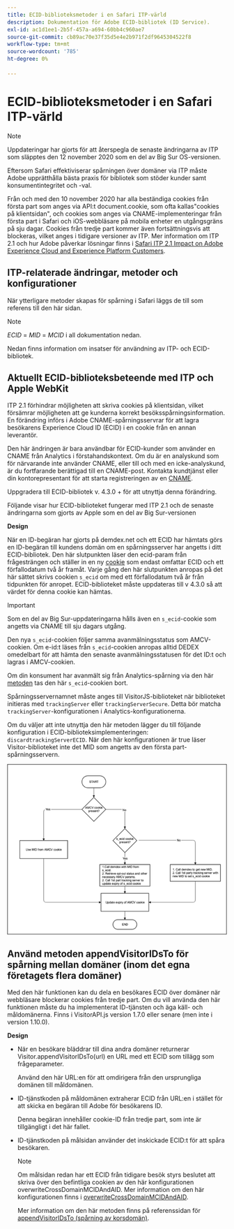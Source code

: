 ```yaml
---
title: ECID-biblioteksmetoder i en Safari ITP-värld
description: Dokumentation för Adobe ECID-bibliotek (ID Service).
exl-id: ac1d1ee1-2b5f-457a-a694-60bb4c960ae7
source-git-commit: cb89ac70e37f35d5e4e2b971f2df9645304522f8
workflow-type: tm+mt
source-wordcount: '785'
ht-degree: 0%

---
```


# ECID-biblioteksmetoder i en Safari ITP-värld

>[!NOTE]
>
>Uppdateringar har gjorts för att återspegla de senaste ändringarna av ITP som släpptes den 12 november 2020 som en del av Big Sur OS-versionen.

Eftersom Safari effektiviserar spårningen över domäner via ITP måste Adobe upprätthålla bästa praxis för bibliotek som stöder kunder samt konsumentintegritet och -val.

Från och med den 10 november 2020 har alla beständiga cookies från första part som anges via API:t document.cookie, som ofta kallas&quot;cookies på klientsidan&quot;, och cookies som anges via CNAME-implementeringar från första part i Safari och iOS-webbläsare på mobila enheter en utgångsgräns på sju dagar. Cookies från tredje part kommer även fortsättningsvis att blockeras, vilket anges i tidigare versioner av ITP. Mer information om ITP 2.1 och hur Adobe påverkar lösningar finns i [Safari ITP 2.1 Impact on Adobe Experience Cloud and Experience Platform Customers](https://medium.com/adobetech/safari-itp-2-1-impact-on-adobe-experience-cloud-customers-9439cecb55ac).

## ITP-relaterade ändringar, metoder och konfigurationer

När ytterligare metoder skapas för spårning i Safari läggs de till som referens till den här sidan.

>[!NOTE]
>
>*ECID* = *MID* = *MCID* i all dokumentation nedan.

Nedan finns information om insatser för användning av ITP- och ECID-bibliotek.

## Aktuellt ECID-biblioteksbeteende med ITP och Apple WebKit

ITP 2.1 förhindrar möjligheten att skriva cookies på klientsidan, vilket försämrar möjligheten att ge kunderna korrekt besöksspårningsinformation. En förändring införs i Adobe CNAME-spårningsservrar för att lagra besökarens Experience Cloud ID (ECID) i en cookie från en annan leverantör.

Den här ändringen är bara användbar för ECID-kunder som använder en CNAME från Analytics i förstahandskontext. Om du är en analyskund som för närvarande inte använder CNAME, eller till och med en icke-analyskund, är du fortfarande berättigad till en CNAME-post. Kontakta kundtjänst eller din kontorepresentant för att starta registreringen av en [CNAME](https://experienceleague.adobe.com/docs/core-services/interface/ec-cookies/cookies-first-party.html).

Uppgradera till ECID-bibliotek v. 4.3.0 + för att utnyttja denna förändring.

Följande visar hur ECID-biblioteket fungerar med ITP 2.1 och de senaste ändringarna som gjorts av Apple som en del av Big Sur-versionen

**Design**

När en ID-begäran har gjorts på demdex.net och ett ECID har hämtats görs en ID-begäran till kundens domän om en spårningsserver har angetts i ditt ECID-bibliotek. Den här slutpunkten läser den ecid-param från frågesträngen och ställer in en ny [cookie](/help/introduction/cookies.md) som endast omfattar ECID och ett förfallodatum två år framåt. Varje gång den här slutpunkten anropas på det här sättet skrivs cookien `s_ecid` om med ett förfallodatum två år från tidpunkten för anropet. ECID-biblioteket måste uppdateras till v 4.3.0 så att värdet för denna cookie kan hämtas.

>[!IMPORTANT]
>
>Som en del av Big Sur-uppdateringarna hålls även en `s_ecid`-cookie som angetts via CNAME till sju dagars utgång.

Den nya `s_ecid`-cookien följer samma avanmälningsstatus som AMCV-cookien. Om e-id:t läses från `s_ecid`-cookien anropas alltid DEDEX omedelbart för att hämta den senaste avanmälningsstatusen för det ID:t och lagras i AMCV-cookien.

Om din konsument har avanmält sig från Analytics-spårning via den här [metoden](https://experienceleague.adobe.com/docs/analytics/implementation/js/opt-out.html) tas den här `s_ecid`-cookien bort.

Spårningsservernamnet måste anges till VisitorJS-biblioteket när biblioteket initieras med `trackingServer` eller `trackingServerSecure`. Detta bör matcha `trackingServer`-konfigurationen i Analytics-konfigurationerna.

Om du väljer att inte utnyttja den här metoden lägger du till följande konfiguration i ECID-biblioteksimplementeringen: `discardtrackingServerECID`. När den här konfigurationen är true läser Visitor-biblioteket inte det MID som angetts av den första part-spårningsservern.

![](assets/itp-proposal-v1.png)

## Använd metoden appendVisitorIDsTo för spårning mellan domäner (inom det egna företagets flera domäner)

Med den här funktionen kan du dela en besökares ECID över domäner när webbläsare blockerar cookies från tredje part. Om du vill använda den här funktionen måste du ha implementerat ID-tjänsten och äga käll- och måldomänerna. Finns i VisitorAPI.js version 1.7.0 eller senare (men inte i version 1.10.0).

**Design**

* När en besökare bläddrar till dina andra domäner returnerar Visitor.appendVisitorIDsTo(url) en URL med ett ECID som tillägg som frågeparameter.

  Använd den här URL:en för att omdirigera från den ursprungliga domänen till måldomänen.

* ID-tjänstkoden på måldomänen extraherar ECID från URL:en i stället för att skicka en begäran till Adobe för besökarens ID.

  Denna begäran innehåller cookie-ID från tredje part, som inte är tillgängligt i det här fallet.

* ID-tjänstkoden på målsidan använder det inskickade ECID:t för att spåra besökaren.

  >[!NOTE]
  >Om målsidan redan har ett ECID från tidigare besök styrs beslutet att skriva över den befintliga cookien av den här konfigurationen overwriteCrossDomainMCIDAndAID. Mer information om den här konfigurationen finns i [overwriteCrossDomainMCIDAndAID](/help/library/function-vars/overwrite-visitor-id.md).
  >
  >Mer information om den här metoden finns på referenssidan för [appendVisitorIDsTo (spårning av korsdomän)](/help/library/get-set/appendvisitorid.md).
